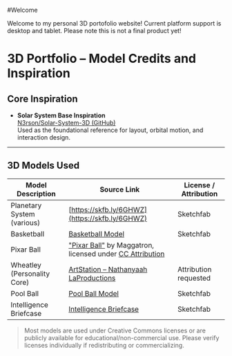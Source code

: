 #Welcome

Welcome to my personal 3D portofolio website! Current platform support is desktop and tablet. Please note this is not a final product yet!

# 3D Portfolio – Model Credits and Inspiration

## Core Inspiration

- **Solar System Base Inspiration**  
  [N3rson/Solar-System-3D (GitHub)](https://github.com/N3rson/Solar-System-3D)  
  Used as the foundational reference for layout, orbital motion, and interaction design.

---

## 3D Models Used

| Model Description              | Source Link                                                                                             | License / Attribution |
|-------------------------------|----------------------------------------------------------------------------------------------------------|------------------------|
| Planetary System (various)    | [https://skfb.ly/6GHWZ](https://skfb.ly/6GHWZ)                                                            | Sketchfab              |
| Basketball                    | [Basketball Model](https://sketchfab.com/3d-models/basketball-eb172b5f4e544f428c2bcd8d3f067a91)           | Sketchfab              |
| Pixar Ball                    | ["Pixar Ball"](https://skfb.ly/oqVWK) by Maggatron, licensed under [CC Attribution](http://creativecommons.org/licenses/by/4.0/) |
| Wheatley (Personality Core)   | [ArtStation – Nathanyaah LaProductions](https://nathanyaahlaproductions.artstation.com/projects/36DqY)   | Attribution requested  |
| Pool Ball                     | [Pool Ball Model](https://sketchfab.com/3d-models/pool-ball-405f6ed74fa94dbd9a06629a334585db)             | Sketchfab              |
| Intelligence Briefcase        | [Intelligence Briefcase](https://sketchfab.com/3d-models/intelligence-briefcase-5f51375a5fef49a39f646f7690657242) | Sketchfab              |

> Most models are used under Creative Commons licenses or are publicly available for educational/non-commercial use. Please verify licenses individually if redistributing or commercializing.
